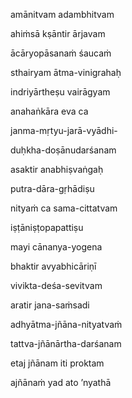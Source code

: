 amānitvam adambhitvam

ahiṁsā kṣāntir ārjavam

ācāryopāsanaṁ śaucaṁ

sthairyam ātma-vinigrahaḥ

indriyārtheṣu vairāgyam

anahaṅkāra eva ca

janma-mṛtyu-jarā-vyādhi-

duḥkha-doṣānudarśanam

asaktir anabhiṣvaṅgaḥ

putra-dāra-gṛhādiṣu

nityaṁ ca sama-cittatvam

iṣṭāniṣṭopapattiṣu

mayi cānanya-yogena

bhaktir avyabhicāriṇī

vivikta-deśa-sevitvam

aratir jana-saṁsadi

adhyātma-jñāna-nityatvaṁ

tattva-jñānārtha-darśanam

etaj jñānam iti proktam

ajñānaṁ yad ato ’nyathā